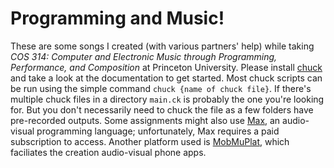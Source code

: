 # Programming and Music!

These are some songs I created (with various partners' help) while taking *COS 314: Computer and Electronic Music through Programming, Performance, and Composition* at Princeton University. Please install [chuck](http://chuck.stanford.edu/doc/) and take a look at the documentation to get started. Most chuck scripts can be run using the simple command `chuck {name of chuck file}`. If there's multiple chuck files in a directory `main.ck` is probably the one you're looking for. But you don't necessarily need to chuck the file as a few folders have pre-recorded outputs. Some assignments might also use [Max](https://cycling74.com/products/max), an audio-visual programming language; unfortunately, Max requires a paid subscription to access. Another platform used is [MobMuPlat](http://danieliglesia.com/mobmuplat/doc/index.html), which faciliates the creation audio-visual phone apps. 
